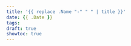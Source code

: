 ```yaml
---
title: '{{ replace .Name "-" " " | title }}'
date: {{ .Date }}
tags:
draft: true
showtoc: true
---
```


<!--more-->
